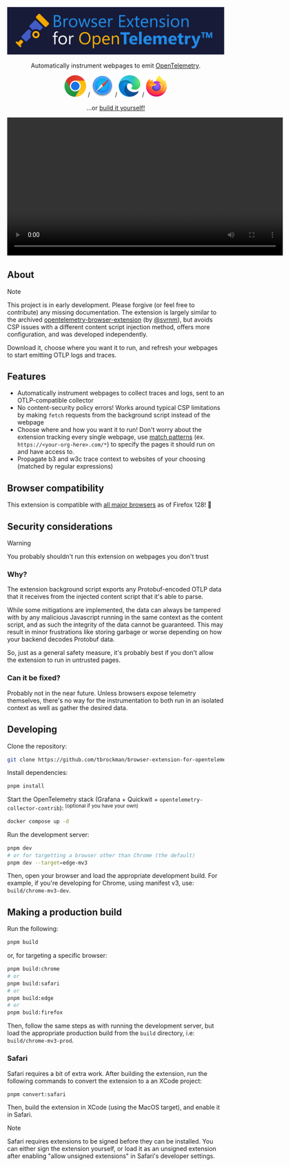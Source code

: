 <div align='center'>
    <img src='assets/logo.svg'></img>
    <p></p>
    <p>Automatically instrument webpages to emit <a href="https://opentelemetry.io/docs/what-is-opentelemetry/">OpenTelemetry</a>.</p>
    <p></p>
    <a href="https://chromewebstore.google.com/detail/opentelemetry-browser-ext/bgjeoaohfhbfabbfhbafjihbobjgniag"><img src='./assets/chrome.svg' height=50 alt='chrome download'></img></a>
    /
    <a href="https://apps.apple.com/us/app/opentelemetry-browser-ext/id6503631744"><img src='./assets/safari.svg' height=50 alt='safari download'></img></a>
    /
    <a href="https://microsoftedge.microsoft.com/addons/detail/opentelemetry-browser-ext/agbimhpapcebokbphphbfcimebibcoga"><img src='./assets/edge.svg' height=50 alt='edge download'></img></a>
    /
    <a href="https://addons.mozilla.org/en-US/firefox/addon/opentelemetry-browserextension/"><img src='./assets/firefox.svg' height=50 alt='firefox nightly download'></img></a>
    <p>...or <a href='#making-a-production-build'>build it yourself!</a></p>
    <video src='./assets/popup-preview.mp4' width=640></video>
</div>

## About

> [!NOTE]
> This project is in early development. Please forgive (or feel free to contribute) any missing documentation.
> The extension is largely similar to the archived [opentelemetry-browser-extension](https://github.com/open-telemetry/opentelemetry-js-contrib/tree/main/archive/opentelemetry-browser-extension-autoinjection) (by [@svrnm](https://github.com/svrnm/opentelemetry-browser-extension/)), but avoids CSP issues with a different content script injection method, offers more configuration, and was developed independently.

Download it, choose where you want it to run, and refresh your webpages to start emitting OTLP logs and traces.

## Features

- Automatically instrument webpages to collect traces and logs, sent to an OTLP-compatible collector
- No content-security policy errors! Works around typical CSP limitations by making `fetch` requests from the background script instead of the webpage
- Choose where and how you want it to run! Don't worry about the extension tracking every single webpage, use [match patterns](https://developer.mozilla.org/en-US/docs/Mozilla/Add-ons/WebExtensions/Match_patterns) (ex. `https://<your-org-here>.com/*`) to specify the pages it should run on and have access to.
- Propagate b3 and w3c trace context to websites of your choosing (matched by regular expressions)

## Browser compatibility

This extension is compatible with [all major browsers](https://developer.mozilla.org/en-US/docs/Mozilla/Add-ons/WebExtensions/API/scripting/executeScript#browser_compatibility) as of Firefox 128! 🎉

<!-- ## Architecture TODO: -->
<!-- ## Performance impact TODO: -->

## Security considerations

> [!WARNING]
> You probably shouldn't run this extension on webpages you don't trust

### Why?

The extension background script exports any Protobuf-encoded OTLP data that it receives from the injected content script that it's able to parse.

While some mitigations are implemented, the data can always be tampered with by any malicious Javascript running in the same context as the content script, and as such the integrity of the data cannot be guaranteed. This may result in minor frustrations like storing garbage or worse depending on how your backend decodes Protobuf data.

So, just as a general safety measure, it's probably best if you don't allow the extension to run in untrusted pages.

### Can it be fixed?

Probably not in the near future. Unless browsers expose telemetry themselves, there's no way for the instrumentation to both run in an isolated context as well as gather the desired data.

## Developing

Clone the repository:

```bash
git clone https://github.com/tbrockman/browser-extension-for-opentelemetry
```

Install dependencies:

```bash
pnpm install
```

Start the OpenTelemetry stack (Grafana + Quickwit + `opentelemetry-collector-contrib`):<sup> (optional if you have your own)</sup>

```bash
docker compose up -d
```

Run the development server:

```bash
pnpm dev
# or for targetting a browser other than Chrome (the default)
pnpm dev --target=edge-mv3
```

Then, open your browser and load the appropriate development build. For example, if you're developing for Chrome, using manifest v3, use: `build/chrome-mv3-dev`.

## Making a production build

Run the following:

```bash
pnpm build
```

or, for targeting a specific browser:

```bash
pnpm build:chrome
# or
pnpm build:safari
# or
pnpm build:edge
# or
pnpm build:firefox
```

Then, follow the same steps as with running the development server, but load the appropriate production build from the `build` directory, i.e: `build/chrome-mv3-prod`.

### Safari

Safari requires a bit of extra work. After building the extension, run the following commands to convert the extension to a an XCode project:

```bash
pnpm convert:safari
```

Then, build the extension in XCode (using the MacOS target), and enable it in Safari.

> [!NOTE]
> Safari requires extensions to be signed before they can be installed. You can either sign the extension yourself, or load it as an unsigned extension after enabling "allow unsigned extensions" in Safari's developer settings.
